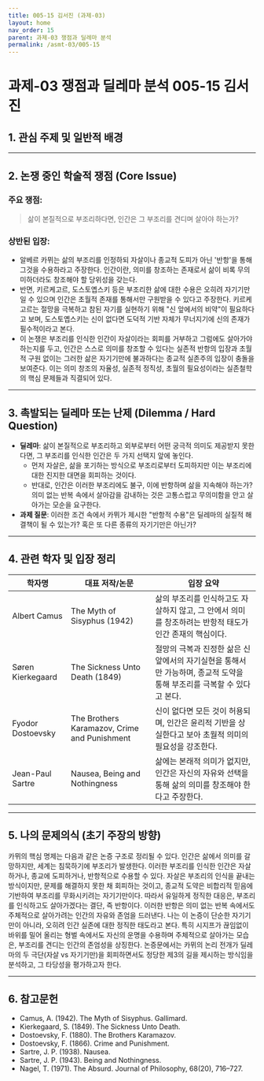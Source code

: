```yaml
---
title: 005-15 김서진 (과제-03)
layout: home
nav_order: 15
parent: 과제-03 쟁점과 딜레마 분석
permalink: /asmt-03/005-15
---
```


# 과제-03 쟁점과 딜레마 분석 005-15 김서진

## 1. 관심 주제 및 일반적 배경



---

## 2. 논쟁 중인 학술적 쟁점 (Core Issue)

### 주요 쟁점:  

> 삶이 본질적으로 부조리하다면, 인간은 그 부조리를 견디며 살아야 하는가?

### 상반된 입장:
- 알베르 카뮈는 삶의 부조리를 인정하되 자살이나 종교적 도피가 아닌 '반항'을 통해 그것을 수용하라고 주장한다. 인간이란, 의미를 창조하는 존재로서 삶이 비록 무의미하더라도 창조해야 할 당위성을 갖는다.
- 반면, 키르케고르, 도스토옙스키 등은 부조리한 삶에 대한 수용은 오히려 자기기만일 수 있으며 인간은 초월적 존재를 통해서만 구원받을 수 있다고 주장한다. 키르케고르는 절망을 극복하고 참된 자기를 실현하기 위해 "신 앞에서의 비약"이 필요하다고 보며, 도스토옙스키는 신이 없다면 도덕적 기반 자체가 무너지기에 신의 존재가 필수적이라고 본다.
- 이 논쟁은 부조리를 인식한 인간이 자살이라는 회피를 거부하고 그럼에도 살아가야 하는지를 두고, 인간은 스스로 의미를 창조할 수 있다는 실존적 반항의 입장과 초월적 구원 없이는 그러한 삶은 자기기만에 불과하다는 종교적 실존주의 입장이 충돌을 보여준다. 이는 의미 창조의 자율성, 실존적 정직성, 초월의 필요성이라는 실존철학의 핵심 문제들과 직결되어 있다.

---

## 3. 촉발되는 딜레마 또는 난제 (Dilemma / Hard Question)

- **딜레마**: 삶이 본질적으로 부조리하고 외부로부터 어떤 궁극적 의미도 제공받지 못한다면, 그 부조리를 인식한 인간은 두 가지 선택지 앞에 놓인다. 
  - 먼저 자살은, 삶을 포기하는 방식으로 부조리로부터 도피하지만 이는 부조리에 대한 진지한 대면을 회피하는 것이다. 
  - 반대로, 인간은 이러한 부조리에도 불구, 이에 반항하며 삶을 지속해야 하는가? 의미 없는 반복 속에서 살아감을 감내하는 것은 고통스럽고 무의미함을 안고 살아가는 모순을 요구한다.
- **과제 질문**: 이러한 조건 속에서 카뮈가 제시한 "반항적 수용"은 딜레마의 실질적 해결책이 될 수 있는가? 혹은 또 다른 종류의 자기기만은 아닌가?

---

## 4. 관련 학자 및 입장 정리

| 학자명             | 대표 저작/논문                                   | 입장 요약 |
|--------------------|---------------------------------------------------|-----------|
| Albert Camus | The Myth of Sisyphus (1942) | 삶의 부조리를 인식하고도 자살하지 않고, 그 안에서 의미를 창조하려는 반항적 태도가 인간 존재의 핵심이다. |
| Søren Kierkegaard | The Sickness Unto Death (1849)  | 절망의 극복과 진정한 삶은 신 앞에서의 자기실현을 통해서만 가능하며, 종교적 도약을 통해 부조리를 극복할 수 있다고 본다. |
| Fyodor Dostoevsky | The Brothers Karamazov, Crime and Punishment | 신이 없다면 모든 것이 허용되며, 인간은 윤리적 기반을 상실한다고 보아 초월적 의미의 필요성을 강조한다. |
| Jean-Paul Sartre | Nausea, Being and Nothingness | 삶에는 본래적 의미가 없지만, 인간은 자신의 자유와 선택을 통해 삶의 의미를 창조해야 한다고 주장한다. |

---

## 5. 나의 문제의식 (초기 주장의 방향)

카뮈의 핵심 명제는 다음과 같은 논증 구조로 정리될 수 있다. 인간은 삶에서 의미를 갈망하지만, 세계는 침묵하기에 부조리가 발생한다. 이러한 부조리를 인식한 인간은 자살하거나, 종교에 도피하거나, 반항적으로 수용할 수 있다. 자살은 부조리의 인식을 끝내는 방식이지만, 문제를 해결하지 못한 채 회피하는 것이고, 종교적 도약은 비합리적 믿음에 기반하여 부조리를 무화시키려는 자기기만이다. 따라서 유일하게 정직한 대응은, 부조리를 인식하고도 살아가겠다는 결단, 즉 반항이다. 이러한 반항은 의미 없는 반복 속에서도 주체적으로 살아가려는 인간의 자유와 존엄을 드러낸다.
나는 이 논증이 단순한 자기기만이 아니라, 오히려 인간 실존에 대한 정직한 태도라고 본다. 특히 시지프가 끊임없이 바위를 밀어 올리는 형벌 속에서도 자신의 운명을 수용하며 주체적으로 살아가는 모습은, 부조리를 견디는 인간의 존엄성을 상징한다. 논증문에서는 카뮈의 논리 전개가 딜레마의 두 극단(자살 vs 자기기만)을 회피하면서도 정당한 제3의 길을 제시하는 방식임을 분석하고, 그 타당성을 평가하고자 한다.

---

## 6. 참고문헌

- Camus, A. (1942). The Myth of Sisyphus. Gallimard.
- Kierkegaard, S. (1849). The Sickness Unto Death.
- Dostoevsky, F. (1880). The Brothers Karamazov.
- Dostoevsky, F. (1866). Crime and Punishment.
- Sartre, J. P. (1938). Nausea.
- Sartre, J. P. (1943). Being and Nothingness.
- Nagel, T. (1971). The Absurd. Journal of Philosophy, 68(20), 716–727.